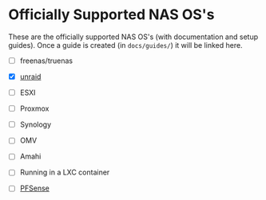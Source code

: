 # Officially Supported NAS OS's

These are the officially supported NAS OS's (with documentation and setup guides).
Once a guide is created (in `docs/guides/`) it will be linked here.

- [ ] freenas/truenas
- [x] [unraid](./INSTALL_UNRAID.md)
- [ ] ESXI
- [ ] Proxmox
- [ ] Synology
- [ ] OMV
- [ ] Amahi
- [ ] Running in a LXC container
- [ ] [PFSense](./INSTALL_UNRAID.md)

